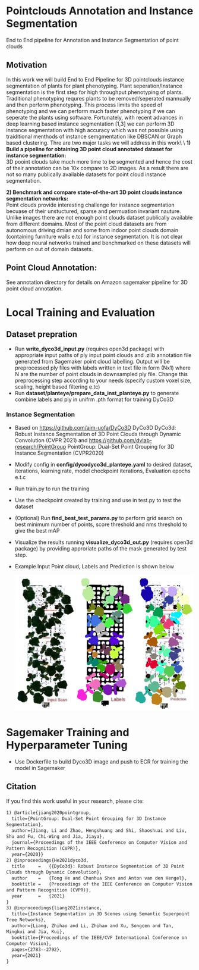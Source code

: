 # Pointclouds Annotation and Instance Segmentation 
End to End pipeline for Annotation and Instance Segmentation of point clouds

## Motivation
In this work we will build End to End Pipeline for 3D pointclouds instance segmentation of plants for plant phenotyping. Plant seperation/Instance segmentation is the first step for high throughput phenotyping of plants. Traditional phenotyping requres plants to be removed/seperated mannually and then perform phenotyping. This process limits the speed of phenotyping and we can perform much faster phenotyping if we can seperate the plants using software. Fortunately, with recent advances in deep learning based instance segmentation [1,3] we can perform 3D instance segmentation with high accuracy which was not possible using traiditional menthods of instance semgmentation like DBSCAN or Graph based clustering.  Thre are two major tasks we will address in this work\\
\\
**1) Build a pipeline for obtaining 3D point cloud annotated dataset for instance segmentation:** \
    3D pooint clouds take much more time to be segmented and hence the cost of their annotation can be 10x compare to 2D images. As a result there are not so many                   publically available datasets for point cloud instance segmentation.

**2) Benchmark and compare state-of-the-art 3D point clouds instance segmentation networks:** \
    Point clouds provide interesting challenge for instance segmentation becuase of their unstuctured, sparse and permuation invariant nauture. Unlike images there are not           enough  point clouds dataset publically available from different domains. Most of the point cloud datasets are from autonomous driving dmian and some from indoor point           clouds domain (containing furniture walls e.tc) for instance segmentation. It is not clear how deep neural networks trained and benchmarked on these datasets will     
    perform on out of domain datasets. 

## Point Cloud Annotation:
See annotation directory for details on Amazon sagemaker pipeline for 3D point cloud annotation. 

# Local Training and Evaluation
## Dataset prepration
* Run **write_dyco3d_input.py** (requires open3d package) with appropriate input paths of ply input point clouds and .zlib annotation file generated from Sagemaker point cloud labelling.
Output will be preprocessed ply files with labels written in text file in form (Nx1) where N are the number of point clouds in downsampled ply file.
Change this preprocessing step according to your needs (specify custom voxel size, scaling, height based filtering e.tc)
* Run **dataset/planteye/prepare_data_inst_planteye.py** to generate combine labels and ply in unifrm .pth format for training DyCo3D

### Instance Segmentation
* Based on https://github.com/aim-uofa/DyCo3D DyCo3D DyCo3d: Robust Instance Segmentation of 3D Point Clouds through Dynamic Convolution (CVPR 2021)
  and https://github.com/dvlab-research/PointGroup PointGroup: Dual-Set Point Grouping for 3D Instance Segmentation (CVPR2020)
* Modify config in **config/dycodyco3d_planteye.yaml** to desired dataset, iterations, learning rate, model checkpoint iterations, Evaluation epochs e.t.c
* Run train.py to run the training
* Use the checkpoint created by training and use in test.py  to test the dataset
* (Optional) Run **find_best_test_params.py** to perform grid search on best minimum number of points, score threshold and nms threshold to give the best mAP
* Visualize the results running  **visualize_dyco3d_out.py** (requires open3d package) by providing approriate paths of the mask generated by test step.
* Example Input Point cloud, Labels and Prediction is shown below

  <p align="center">
    <img src="images/image.png" alt="pruning" />
  </p>
   <p align="center">


# Sagemaker Training and Hyperparameter Tuning
* Use Dockerfile to build Dyco3D image and push to ECR for training the model in Sagemaker 
  
  
## Citation
If you find this work useful in your research, please cite:
```
1) @article{jiang2020pointgroup,
  title={PointGroup: Dual-Set Point Grouping for 3D Instance Segmentation},
  author={Jiang, Li and Zhao, Hengshuang and Shi, Shaoshuai and Liu, Shu and Fu, Chi-Wing and Jia, Jiaya},
  journal={Proceedings of the IEEE Conference on Computer Vision and Pattern Recognition (CVPR)},
  year={2020}}
2) @inproceedings{He2021dyco3d,
  title     =   {{DyCo3d}: Robust Instance Segmentation of 3D Point Clouds through Dynamic Convolution},
  author    =   {Tong He and Chunhua Shen and Anton van den Hengel},
  booktitle =   {Proceedings of the IEEE Conference on Computer Vision and Pattern Recognition (CVPR)},
  year      =   {2021}
}
3) @inproceedings{liang2021instance,
  title={Instance Segmentation in 3D Scenes using Semantic Superpoint Tree Networks},
  author={Liang, Zhihao and Li, Zhihao and Xu, Songcen and Tan, Mingkui and Jia, Kui},
  booktitle={Proceedings of the IEEE/CVF International Conference on Computer Vision},
  pages={2783--2792},
  year={2021}
}
  


